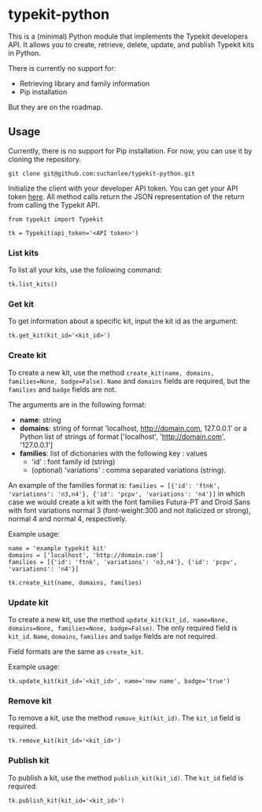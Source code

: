 typekit-python
==============

This is a (minimal) Python module that implements the Typekit developers API. It allows you to create, retrieve, delete, update, and publish Typekit kits in Python. 

There is currently no support for:
- Retrieving library and family information
- Pip installation

But they are on the roadmap.

## Usage

Currently, there is no support for Pip installation. For now, you can use it by cloning the repository.

```
git clone git@github.com:suchanlee/typekit-python.git
```

Initialize the client with your developer API token. You can get your API token [here](https://typekit.com/account/tokens). All method calls return the JSON representation of the return from calling the Typekit API.

```
from typekit import Typekit

tk = Typekit(api_token='<API token>')
```
### List kits

To list all your kits, use the following command:

```
tk.list_kits()
```

### Get kit

To get information about a specific kit, input the kit id as the argument:

```
tk.get_kit(kit_id='<kit_id>')
```

### Create kit

To create a new kit, use the method `create_kit(name, domains, families=None, badge=False)`. `Name` and `domains` fields are required, but the `families` and `badge` fields are not.

The arguments are in the following format:
- **name**: string
- **domains**: string of format 'localhost, http://domain.com, 127.0.0.1' or a Python list of strings of format ['localhost', 'http://domain.com', '127.0.0.1']
- **families**: list of dictionaries with the following key : values
  - 'id' : font family id (string)
  - (optional) 'variations' : comma separated variations (string).

An example of the families format is: `families = [{'id': 'ftnk', 'variations': 'n3,n4'}, {'id': 'pcpv', 'variations': 'n4'}]` in which case we would create a kit with the font families Futura-PT and Droid Sans with font variations normal 3 (font-weight:300 and not italicized or strong), normal 4 and normal 4, respectively.

Example usage:

```
name = 'example typekit kit'
domains = ['localhost', 'http://domain.com']
families = [{'id': 'ftnk', 'variations': 'n3,n4'}, {'id': 'pcpv', 'variations': 'n4'}]

tk.create_kit(name, domains, families)
```

### Update kit

To create a new kit, use the method `update_kit(kit_id, name=None, domains=None, families=None, badge=False)`. The only required field is `kit_id`. `Name`, `domains`, `families` and `badge` fields are not required.

Field formats are the same as `create_kit`.

Example usage:

```
tk.update_kit(kit_id='<kit_id>', name='new name', badge='true')
```

### Remove kit

To remove a kit, use the method `remove_kit(kit_id)`. The `kit_id` field is required.

```
tk.remove_kit(kit_id='<kit_id>')
```

### Publish kit

To publish a kit, use the method `publish_kit(kit_id)`. The `kit_id` field is required.
```
tk.publish_kit(kit_id='<kit_id>')
```
